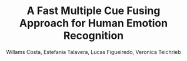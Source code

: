 ---
paperId: 36
author: Willams Costa, Estefania Talavera, Lucas Figueiredo, Veronica Teichrieb
publicationauthor: Costa, W. et al.
title: A Fast Multiple Cue Fusing Approach for Human Emotion Recognition
pdf: Willams_CostaEA.pdf
poster: Willams_CostaEA.png
alt: --
type: Poster
topic: "Recognition: Categorization, Detection, Retrieval"
subtopic: "Humans: Face, Body, Pose, Gesture, Movement"
link: https://research.latinxinai.org/papers/cvpr/2023/pdf/Willams_CostaEA.pdf
conference: cvpr
year: 2023
tags: cvpr-2023-ea-pp
location: Vancouver, Canada
---